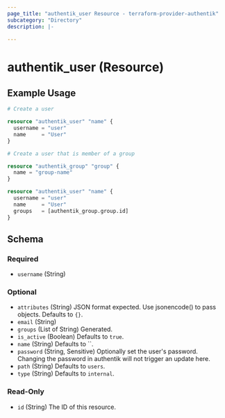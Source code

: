 ```yaml
---
page_title: "authentik_user Resource - terraform-provider-authentik"
subcategory: "Directory"
description: |-
  
---
```


# authentik_user (Resource)



## Example Usage

```terraform
# Create a user

resource "authentik_user" "name" {
  username = "user"
  name     = "User"
}

# Create a user that is member of a group

resource "authentik_group" "group" {
  name = "group-name"
}

resource "authentik_user" "name" {
  username = "user"
  name     = "User"
  groups   = [authentik_group.group.id]
}
```

<!-- schema generated by tfplugindocs -->
## Schema

### Required

- `username` (String)

### Optional

- `attributes` (String) JSON format expected. Use jsonencode() to pass objects. Defaults to `{}`.
- `email` (String)
- `groups` (List of String) Generated.
- `is_active` (Boolean) Defaults to `true`.
- `name` (String) Defaults to ``.
- `password` (String, Sensitive) Optionally set the user's password. Changing the password in authentik will not trigger an update here.
- `path` (String) Defaults to `users`.
- `type` (String) Defaults to `internal`.

### Read-Only

- `id` (String) The ID of this resource.

